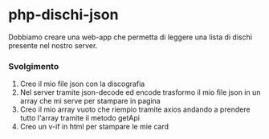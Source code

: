 php-dischi-json
===
Dobbiamo creare una web-app che permetta di leggere una lista di dischi presente nel nostro server.
### Svolgimento
1. Creo il mio file json con la discografia
2. Nel server tramite json-decode ed encode trasformo il mio file json in un array che mi serve per stampare in pagina
3. Creo il mio array vuoto che riempio tramite axios andando a prendere tutto l'array tramite il metodo getApi
4. Creo un v-if in html per stampare le mie card